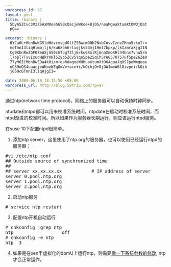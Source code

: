 ```yaml
--- 
wordpress_id: 97
layout: post
title: !binary |
  5byA5ZCvc3VzZSAxMOeahG50cOacjeWKoe+8jOS/neaMgeaXtumXtOWQjOat
  pQ==

excerpt: !binary |
  6YCa6L+HbnRwKG5ldHdvcmsgdGltZSBwcm90b2NvbCnvvIznvZHnu5zkuIrn
  moTmnI3liqHlmajlj6/ku6Xoh6rliqjkv53mjIHml7bpkp/lkIzmraXjgIIN
  Cg0KbnRwZGF0ZeWSjG50cGTpg73lj6/ku6XnlKjmnaXmoKHlh4bns7vnu5/m
  l7bpl7TvvIxudHBkYXRl5Zyo5ZCv5Yqo5pe25qCh5YeG57O757uf5pe26Ze0
  77yM6ICMbnRwZOa4kOi/m+eahOagoeWHhuaXtumXtOOAguaJgOS7peWmguae
  nOS9nOS4uuacjeWKoeWZqOmVv+acn+i/kOihjO+8jOWImeW6lOivpei/kOih
  jG50cGTmnI3liqHjgII=

date: 2009-06-18 18:15:56 +08:00
wordpress_url: http://blog.59trip.com/?p=97
---
```

通过ntp(network time protocol)，网络上的服务器可以自动保持时钟同步。

ntpdate和ntpd都可以用来校准系统时间，ntpdate在启动时校准系统时间，而ntpd渐进的校准时间。所以如果作为服务器长期运行，则应该运行ntpd服务。
<!--more-->
在suse 10下配置ntpd很简单。
1. 添加ntp server，这里使用了ntp.org的服务器，也可以使用已经运行ntpd的服务器；
<pre class=php name=code >#vi /etc/ntp.conf
## Outside source of synchronized time
##
## server xx.xx.xx.xx           # IP address of server
server 0.pool.ntp.org
server 1.pool.ntp.org
server 2.pool.ntp.org
</pre>
2. 启动ntp服务
<pre class=php name=code ># service ntp restart</pre>

3. 配置ntp开机自动运行
<pre class=php name=code ># chkconfig |grep ntp
ntp                  off
# chkconfig -e ntp
ntp  3</pre>

4. 如果是在xen半虚拟化的domU上运行ntp，则需要<a href="http://blog.59trip.com/archives/13">做一下系统参数的修改</a>, ntp才会正常运作。
